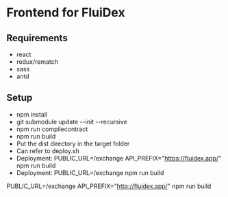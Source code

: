 # Frontend for FluiDex

## Requirements

- react
- redux/rematch
- sass
- antd

## Setup

- npm install
- git submodule update --init --recursive
- npm run compilecontract
- npm run build
- Put the dist directory in the target folder
- Can refer to deploy.sh
- Deployment: PUBLIC_URL=/exchange API_PREFIX="https://fluidex.app/" npm run build
- Deployment: PUBLIC_URL=/exchange npm run build

PUBLIC_URL=/exchange API_PREFIX="http://fluidex.app/" npm run build
